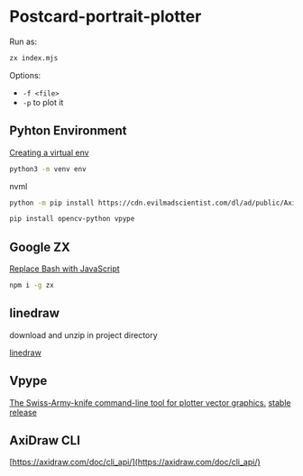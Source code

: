 # Postcard-portrait-plotter

Run as:

```bash
zx index.mjs
```

Options:

- `-f <file>`
- `-p` to plot it

## Pyhton Environment

[Creating a virtual env](https://packaging.python.org/en/latest/guides/installing-using-pip-and-virtual-environments/#creating-a-virtual-environment)

```bash
python3 -m venv env
```

nvml

```bash
python -m pip install https://cdn.evilmadscientist.com/dl/ad/public/AxiDraw_API.zip
```

```bash
pip install opencv-python vpype
```

## Google ZX

[Replace Bash with JavaScript](https://github.com/google/zx)

```bash
npm i -g zx
```

## linedraw

download and unzip in project directory

[linedraw](https://github.com/LingDong-/linedraw)

## Vpype

[The Swiss-Army-knife command-line tool for plotter vector graphics.](https://github.com/abey79/vpype)
[stable release](https://vpype.readthedocs.io/en/stable/install.html)

## AxiDraw CLI

[https://axidraw.com/doc/cli_api/](https://axidraw.com/doc/cli_api/)
